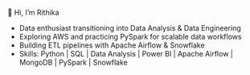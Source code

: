 👋 Hi, I’m Rithika
- Data enthusiast transitioning into Data Analysis & Data Engineering
- Exploring AWS and practicing PySpark for scalable data workflows
- Building ETL pipelines with Apache Airflow & Snowflake
- Skills: Python | SQL | Data Analysis | Power BI | Apache Airflow | MongoDB | PySpark | Snowflake
